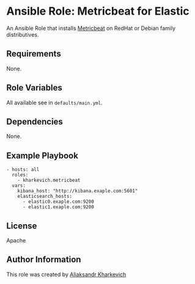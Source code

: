 # Ansible Role: Metricbeat for Elastic

An Ansible Role that installs [Metricbeat](https://www.elastic.co/products/beats/metricbeat) on RedHat or Debian family distributives.

## Requirements

None.

## Role Variables

All available see in `defaults/main.yml`.

## Dependencies

None.

## Example Playbook

    - hosts: all
      roles:
        - kharkevich.metricbeat
      vars:
        kibana_host: "http://kibana.exaple.com:5601"
        elasticsearch_hosts:
      	  - elastic0.exaple.com:9200
      	  - elastic1.exaple.com:9200

## License

Apache

## Author Information

This role was created by [Aliaksandr Kharkevich](https://github.com/kharkevich)